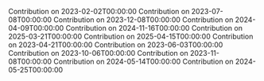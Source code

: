Contribution on 2023-02-02T00:00:00
Contribution on 2023-07-08T00:00:00
Contribution on 2023-12-08T00:00:00
Contribution on 2024-04-09T00:00:00
Contribution on 2024-11-16T00:00:00
Contribution on 2025-03-21T00:00:00
Contribution on 2025-04-15T00:00:00
Contribution on 2023-04-21T00:00:00
Contribution on 2023-06-03T00:00:00
Contribution on 2023-10-06T00:00:00
Contribution on 2023-11-08T00:00:00
Contribution on 2024-05-14T00:00:00
Contribution on 2024-05-25T00:00:00
